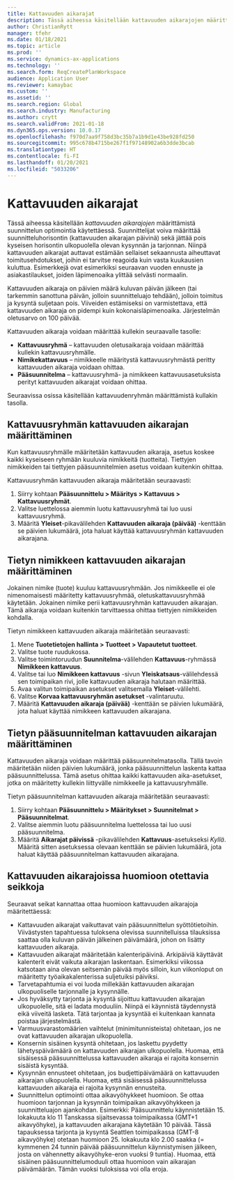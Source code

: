 ```yaml
---
title: Kattavuuden aikarajat
description: Tässä aiheessa käsitellään kattavuuden aikarajojen määrittämistä suunnittelun optimointia käytettäessä. Kattavuuden aikaraja ilmaiseen suunnitteluhorisontin ja -rajoituksen.
author: ChristianRytt
manager: tfehr
ms.date: 01/18/2021
ms.topic: article
ms.prod: ''
ms.service: dynamics-ax-applications
ms.technology: ''
ms.search.form: ReqCreatePlanWorkspace
audience: Application User
ms.reviewer: kamaybac
ms.custom: ''
ms.assetid: ''
ms.search.region: Global
ms.search.industry: Manufacturing
ms.author: crytt
ms.search.validFrom: 2021-01-18
ms.dyn365.ops.version: 10.0.17
ms.openlocfilehash: f970d7aa9f758d3bc35b7a1b9d1e43be928fd250
ms.sourcegitcommit: 995c678b4715be267f1f97148902a6b3dde3bcab
ms.translationtype: HT
ms.contentlocale: fi-FI
ms.lasthandoff: 01/20/2021
ms.locfileid: "5033206"
---
```

# <a name="coverage-time-fences"></a>Kattavuuden aikarajat

Tässä aiheessa käsitellään *kattavuuden aikarajojen* määrittämistä suunnittelun optimointia käytettäessä. Suunnittelijat voiva määrittää suunnitteluhorisontin (kattavuuden aikarajan päivinä) sekä jättää pois kyseisen horisontin ulkopuolella olevan kysynnän ja tarjonnan. Niinpä kattavuuden aikarajat auttavat estämään sellaiset sekaannusta aiheuttavat toimitusehdotukset, joihin ei tarvitse reagoida kuin vasta kuukausien kuluttua. Esimerkkejä ovat esimerkiksi seuraavan vuoden ennuste ja asiakastilaukset, joiden läpimenoaika ylittää selvästi normaalin.

Kattavuuden aikaraja on päivien määrä kuluvan päivän jälkeen (tai tarkemmin sanottuna päivän, jolloin suunnitteluajo tehdään), jolloin toimitus ja kysyntä suljetaan pois. Viiveiden estämiseksi on varmistettava, että kattavuuden aikaraja on pidempi kuin kokonaisläpimenoaika. Järjestelmän oletusarvo on 100 päivää.

Kattavuuden aikaraja voidaan määrittää kullekin seuraavalle tasolle:

- **Kattavuusryhmä** – kattavuuden oletusaikaraja voidaan määrittää kullekin kattavuusryhmälle.
- **Nimikekattavuus** – nimikkeelle määritystä kattavuusryhmästä peritty kattavuuden aikaraja voidaan ohittaa.
- **Pääsuunnitelma** – kattavuusryhmä- ja nimikkeen kattavuusasetuksista perityt kattavuuden aikarajat voidaan ohittaa.

Seuraavissa osissa käsitellään kattavuudenryhmän määrittämistä kullakin tasolla.

## <a name="set-a-coverage-time-fence-for-a-coverage-group"></a>Kattavuusryhmän kattavuuden aikarajan määrittäminen

Kun kattavuusryhmälle määritetään kattavuuden aikaraja, asetus koskee kaikki kyseiseen ryhmään kuuluvia nimikkeitä (tuotteita). Tiettyjen nimikkeiden tai tiettyjen pääsuunnitelmien asetus voidaan kuitenkin ohittaa.

Kattavuusryhmän kattavuuden aikaraja määritetään seuraavasti:

1. Siirry kohtaan **Pääsuunnittelu \> Määritys \> Kattavuus \> Kattavuusryhmät**.
1. Valitse luettelossa aiemmin luotu kattavuusryhmä tai luo uusi kattavuusryhmä.
1. Määritä **Yleiset**-pikavälilehden **Kattavuuden aikaraja (päivää)** -kenttään se päivien lukumäärä, jota haluat käyttää kattavuusryhmän kattavuuden aikarajana.

## <a name="set-a-coverage-time-fence-for-a-specific-item"></a>Tietyn nimikkeen kattavuuden aikarajan määrittäminen

Jokainen nimike (tuote) kuuluu kattavuusryhmään. Jos nimikkeelle ei ole nimenomaisesti määritetty kattavuusryhmää, oletuskattavuusryhmää käytetään. Jokainen nimike perii kattavuusryhmän kattavuuden aikarajan. Tämä aikaraja voidaan kuitenkin tarvittaessa ohittaa tiettyjen nimikkeiden kohdalla.

Tietyn nimikkeen kattavuuden aikaraja määritetään seuraavasti:

1. Mene **Tuotetietojen hallinta \> Tuotteet \> Vapautetut tuotteet**.
1. Valitse tuote ruudukossa.
1. Valitse toimintoruudun **Suunnitelma**-välilehden **Kattavuus**-ryhmässä **Nimikkeen kattavuus**.
1. Valitse tai luo **Nimikkeen kattavuus** -sivun **Yleiskatsaus**-välilehdessä sen toimipaikan rivi, jolle kattavuuden aikaraja halutaan määrittää.
1. Avaa valitun toimipaikan asetukset valitsemalla **Yleiset**-välilehti.
1. Valitse **Korvaa kattavuusryhmän asetukset** -valintaruutu.
1. Määritä **Kattavuuden aikaraja (päivää)** -kenttään se päivien lukumäärä, jota haluat käyttää nimikkeen kattavuuden aikarajana.

## <a name="set-a-coverage-time-fence-for-a-specific-master-plan"></a>Tietyn pääsuunnitelman kattavuuden aikarajan määrittäminen

Kattavuuden aikaraja voidaan määrittää pääsuunnitelmatasolla. Tällä tavoin määritetään niiden päivien lukumäärä, jonka pääsuunnittelun laskenta kattaa pääsuunnittelussa. Tämä asetus ohittaa kaikki kattavuuden aika-asetukset, jotka on määritetty kullekin liittyvälle nimikkeelle ja kattavuusryhmälle.

Tietyn pääsuunnitelman kattavuuden aikaraja määritetään seuraavasti:

1. Siirry kohtaan **Pääsuunnittelu \> Määritykset \> Suunnitelmat \> Pääsuunnitelmat**.
1. Valitse aiemmin luotu pääsuunnitelma luettelossa tai luo uusi pääsuunnitelma.
1. Määritä **Aikarajat päivissä** -pikavälilehden **Kattavuus**-asetukseksi *Kyllä*. Määritä sitten asetuksessa olevaan kenttään se päivien lukumäärä, jota haluat käyttää pääsuunnitelman kattavuuden aikarajana.

## <a name="considerations-for-coverage-time-fences"></a>Kattavuuden aikarajoissa huomioon otettavia seikkoja

Seuraavat seikat kannattaa ottaa huomioon kattavuuden aikarajoja määritettäessä:

- Kattavuuden aikarajat vaikuttavat vain pääsuunnittelun syöttötietoihin. Viivästysten tapahtuessa tuloksena olevissa suunnitelluissa tilauksissa saattaa olla kuluvan päivän jälkeinen päivämäärä, johon on lisätty kattavuuden aikaraja.
- Kattavuuden aikarajat määritetään kalenteripäivinä. Arkipäiviä käyttävät kalenterit eivät vaikuta aikarajan laskentaan. Esimerkiksi viikossa katsotaan aina olevan seitsemän päivää myös silloin, kun viikonloput on määritetty työaikakalenterissa suljetuiksi päiviksi.
- Tarvetapahtumia ei voi luoda millekään kattavuuden aikarajan ulkopuoliselle tarjonnalle ja kysynnälle.
- Jos hyväksytty tarjonta ja kysyntä sijoittuu kattavuuden aikarajan ulkopuolelle, sitä ei ladata moduuliin. Niinpä ei käynnistä täydennystä eikä viiveitä lasketa. Tätä tarjontaa ja kysyntää ei kuitenkaan kannata poistaa järjestelmästä.
- Varmuusvarastomäärien vaihtelut (minimitunnisteista) ohitetaan, jos ne ovat kattavuuden aikarajan ulkopuolella.
- Konsernin sisäinen kysyntä ohitetaan, jos laskettu pyydetty lähetyspäivämäärä on kattavuuden aikarajan ulkopuolella. Huomaa, että sisäisessä pääsuunnittelussa kattavuuden aikaraja ei rajoita konsernin sisäistä kysyntää.
- Kysynnän ennusteet ohitetaan, jos budjettipäivämäärä on kattavuuden aikarajan ulkopuolella. Huomaa, että sisäisessä pääsuunnittelussa kattavuuden aikaraja ei rajoita kysynnän ennusteita.
- Suunnittelun optimointi ottaa aikavyöhykkeet huomioon. Se ottaa huomioon tarjonnan ja kysynnän toimipaikan aikavyöhykkeen ja suunnitteluajon ajankohdan. Esimerkki: Pääsuunnittelu käynnistetään 15. lokakuuta klo 11 Tanskassa sijaitsevassa toimipaikassa (GMT+1 aikavyöhyke), ja kattavuuden aikarajana käytetään 10 päivää. Tässä tapauksessa tarjonta ja kysyntä Seattlen toimipaikassa (GMT-8 aikavyöhyke) otetaan huomioon 25. lokakuuta klo 2.00 saakka (= kymmenen 24 tunnin päivää pääsuunnittelun käynnistymisen jälkeen, josta on vähennetty aikavyöhyke-eron vuoksi 9 tuntia). Huomaa, että sisäinen pääsuunnittelumoduuli ottaa huomioon vain aikarajan päivämäärän. Tämän vuoksi tuloksissa voi olla eroja.
